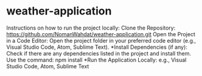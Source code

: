 # weather-application
Instructions on how to run the project locally:
Clone the Repository: https://github.com/NomanWahdat/weather-application.git Open the Project in a Code Editor: Open the project folder in your preferred code editor (e.g., Visual Studio Code, Atom, Sublime Text). *Install Dependencies (if any): Check if there are any dependencies listed in the project and install them. Use the command: npm install *Run the Application Locally: e.g., Visual Studio Code, Atom, Sublime Text
